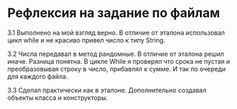 # Рефлексия на задание по файлам

3.1 Выполнено на мой взгляд верно.
В отличие от эталона использовал цикл while и не красиво привел число к типу String.

3.2 Числа передавал в метод рандомные.
В отличие от эталона решил иначе. Разница понятна.
В цикле While я проверял что срока не пустая и преобразовывая строку в число, прибавлял к сумме.
И так по очереди для каждого файла.

3.3 Сделал практически как в эталоне. Дополнительно создавал объекты класса и конструкторы.